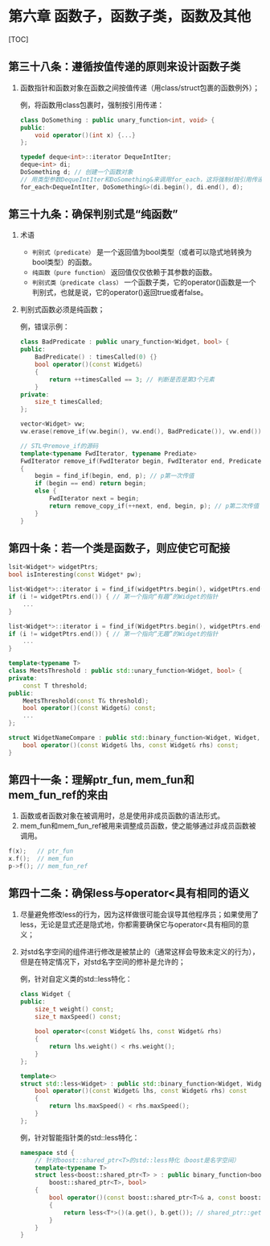 # 第六章 函数子，函数子类，函数及其他

[TOC]



## 第三十八条：遵循按值传递的原则来设计函数子类

1. 函数指针和函数对象在函数之间按值传递（用class/struct包裹的函数例外）；

   例，将函数用class包裹时，强制按引用传递：

   ```c++
   class DoSomething : public unary_function<int, void> {
   public:
       void operator()(int x) {...}
   };
   
   typedef deque<int>::iterator DequeIntIter;
   deque<int> di;
   DoSomething d; // 创建一个函数对象
   // 用类型参数DequeIntIter和DoSomething&来调用for_each，这将强制d按引用传递并返回
   for_each<DequeIntIter, DoSomething&>(di.begin(), di.end(), d); 
   ```



## 第三十九条：确保判别式是“纯函数”

1. 术语

   - `判别式（predicate）` 是一个返回值为bool类型（或者可以隐式地转换为bool类型）的函数。
   - `纯函数（pure function）` 返回值仅仅依赖于其参数的函数。
   - `判别式类（predicate class）` 一个函数子类，它的operator()函数是一个判别式，也就是说，它的operator()返回true或者false。

2. 判别式函数必须是纯函数；

   例，错误示例：

   ```c++
   class BadPredicate : public unary_function<Widget, bool> {
   public:
       BadPredicate() : timesCalled(0) {}
       bool operator()(const Widget&)
       {
           return ++timesCalled == 3; // 判断是否是第3个元素
       }
   private:
       size_t timesCalled;
   };
   
   vector<Widget> vw;
   vw.erase(remove_if(vw.begin(), vw.end(), BadPredicate()), vw.end()); // 本意是，删除第3个元素；实际，删除了第3和第6个元素
   
   // STL中remove_if的源码
   template<typename FwdIterator, typename Prediate>
   FwdIterator remove_if(FwdIterator begin, FwdIterator end, Predicate p)
   {
       begin = find_if(begin, end, p); // p第一次传值
       if (begin == end) return begin;
       else {
           FwdIterator next = begin;
           return remove_copy_if(++next, end, begin, p); // p第二次传值
       }
   }
   ```



## 第四十条：若一个类是函数子，则应使它可配接

```c++
lsit<Widget*> widgetPtrs;
bool isInteresting(const Widget* pw);

list<Widget*>::iterator i = find_if(widgetPtrs.begin(), widgetPtrs.end(), isInteresting);
if (i != widgetPtrs.end()) { // 第一个指向“有趣”的Widget的指针
    ...
}

list<Widget*>::iterator i = find_if(WidgetPtrs.begin(), widgetPtrs.end(), not1(ptr_fun(isInteresting)));
if (i != widgetPtrs.end()) { // 第一个指向“无趣”的Widget的指针
    ...
}
```

```c++
template<typename T>
class MeetsThreshold : public std::unary_function<Widget, bool> {
private:
    const T threshold;
public:
    MeetsThreshold(const T& threshold);
    bool operator()(const Widget&) const;
    ...
};

struct WidgetNameCompare : public std::binary_function<Widget, Widget, bool> {
    bool operator()(const Widget& lhs, const Widget& rhs) const;
}
```



## 第四十一条：理解ptr_fun, mem_fun和mem_fun_ref的来由

1. 函数或者函数对象在被调用时，总是使用非成员函数的语法形式。
2. mem_fun和mem_fun_ref被用来调整成员函数，使之能够通过非成员函数被调用。

```c++
f(x);   // ptr_fun
x.f();  // mem_fun
p->f(); // mem_fun_ref
```



## 第四十二条：确保less<T>与operator<具有相同的语义

1. 尽量避免修改less的行为，因为这样做很可能会误导其他程序员；如果使用了less，无论是显式还是隐式地，你都需要确保它与operator<具有相同的意义；

2. 对std名字空间的组件进行修改是被禁止的（通常这样会导致未定义的行为），但是在特定情况下，对std名字空间的修补是允许的；

   例，针对自定义类的std::less特化：

   ```c++
   class Widget {
   public:
       size_t weight() const;
       size_t maxSpeed() const;
       
       bool operator<(const Widget& lhs, const Widget& rhs)
       {
           return lhs.weight() < rhs.weight();
       }
   };
   
   template<> 
   struct std::less<Widget> : public std::binary_function<Widget, Widget, bool> {
       bool operator()(const Widget& lhs, const Widget& rhs) const
       {
           return lhs.maxSpeed() < rhs.maxSpeed();
       }
   };
   ```

   例，针对智能指针类的std::less特化：

   ```c++
   namespace std {
       // 针对boost::shared_ptr<T>的std::less特化（boost是名字空间）
       template<typename T>
       struct less<boost::shared_ptr<T> > : public binary_function<boost::shared_ptr<T>, 
           boost::shared_ptr<T>, bool> 
       {
           bool operator()(const boost::shared_ptr<T>& a, const boost::shared_ptr<T>& b) const
           {
               return less<T*>()(a.get(), b.get()); // shared_ptr::get返回shared_ptr对象的内置指针
           }
       }
   }
   ```

   

